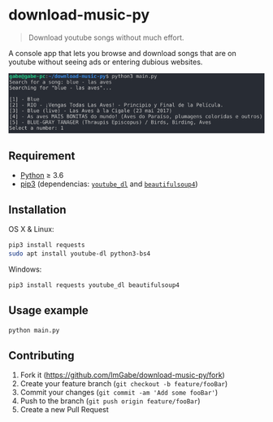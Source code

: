# download-music-py

> Download youtube songs without much effort.

A console app that lets you browse and download songs that are on youtube without seeing ads or entering dubious websites.

![console](img/screenshot.png)

## Requirement

- [Python](https://www.python.org/downloads/) ≥ 3.6
- [pip3](https://stackoverflow.com/questions/6587507/how-to-install-pip-with-python-3) (dependencias: [`youtube_dl`](https://pypi.org/project/youtube_dl/) and [`beautifulsoup4`](https://pypi.org/project/beautifulsoup4/))

## Installation

OS X & Linux:

```sh
pip3 install requests
sudo apt install youtube-dl python3-bs4
```

Windows:

```sh
pip3 install requests youtube_dl beautifulsoup4
```

## Usage example

```sh
python main.py
```

## Contributing

1. Fork it (<https://github.com/ImGabe/download-music-py/fork>)
2. Create your feature branch (`git checkout -b feature/fooBar`)
3. Commit your changes (`git commit -am 'Add some fooBar'`)
4. Push to the branch (`git push origin feature/fooBar`)
5. Create a new Pull Request
